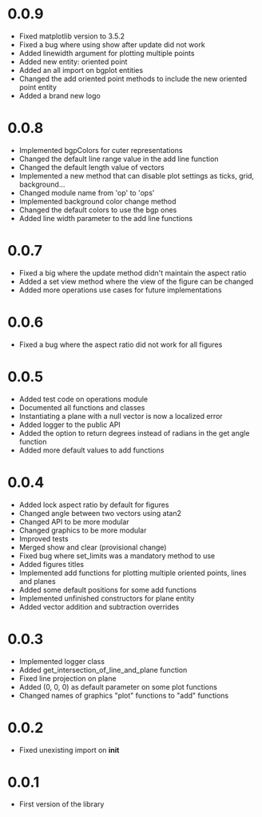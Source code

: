 # 0.0.9
- Fixed matplotlib version to 3.5.2
- Fixed a bug where using show after update did not work
- Added linewidth argument for plotting multiple points
- Added new entity: oriented point
- Added an all import on bgplot entities
- Changed the add oriented point methods to include the new oriented point entity
- Added a brand new logo

# 0.0.8
- Implemented bgpColors for cuter representations
- Changed the default line range value in the add line function
- Changed the default length value of vectors
- Implemented a new method that can disable plot settings as ticks, grid, background...
- Changed module name from 'op' to 'ops'
- Implemented background color change method
- Changed the default colors to use the bgp ones
- Added line width parameter to the add line functions

# 0.0.7
- Fixed a big where the update method didn't maintain the aspect ratio
- Added a set view method where the view of the figure can be changed
- Added more operations use cases for future implementations

# 0.0.6
- Fixed a bug where the aspect ratio did not work for all figures

# 0.0.5
- Added test code on operations module
- Documented all functions and classes
- Instantiating a plane with a null vector is now a localized error
- Added logger to the public API
- Added the option to return degrees instead of radians in the get angle function
- Added more default values to add functions

# 0.0.4
- Added lock aspect ratio by default for figures
- Changed angle between two vectors using atan2
- Changed API to be more modular
- Changed graphics to be more modular
- Improved tests
- Merged show and clear (provisional change)
- Fixed bug where set_limits was a mandatory method to use
- Added figures titles
- Implemented add functions for plotting multiple oriented points, lines and planes
- Added some default positions for some add functions
- Implemented unfinished constructors for plane entity
- Added vector addition and subtraction overrides

# 0.0.3
- Implemented logger class
- Added get_intersection_of_line_and_plane function
- Fixed line projection on plane
- Added (0, 0, 0) as default parameter on some plot functions
- Changed names of graphics "plot" functions to "add" functions

# 0.0.2
- Fixed unexisting import on __init__

# 0.0.1
- First version of the library